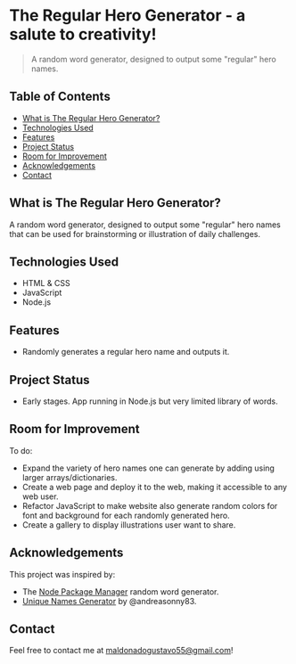 # The Regular Hero Generator - a salute to creativity!
> A random word generator, designed to output some "regular" hero names.

## Table of Contents
* [What is The Regular Hero Generator?](#what-is-the-regular-hero-generator?)
* [Technologies Used](#technologies-used)
* [Features](#features)
* [Project Status](#project-status)
* [Room for Improvement](#room-for-improvement)
* [Acknowledgements](#acknowledgements)
* [Contact](#contact)


## What is The Regular Hero Generator?
A random word generator, designed to output some "regular" hero names that can be used for brainstorming or illustration of daily challenges.


## Technologies Used
- HTML & CSS
- JavaScript
- Node.js

## Features
- Randomly generates a regular hero name and outputs it.


## Project Status
- Early stages. App running in Node.js but very limited library of words.


## Room for Improvement
To do:
- Expand the variety of hero names one can generate by adding using larger arrays/dictionaries.
- Create a web page and deploy it to the web, making it accessible to any web user.
- Refactor JavaScript to make website also generate random colors for font and background for each randomly generated hero.
- Create a gallery to display illustrations user want to share.


## Acknowledgements
This project was inspired by:
- The [Node Package Manager](https://www.npmjs.com/) random word generator.
- [Unique Names Generator](https://github.com/andreasonny83/unique-names-generator) by @andreasonny83.


## Contact
Feel free to contact me at maldonadogustavo55@gmail.com!
